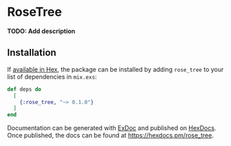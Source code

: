 # RoseTree

**TODO: Add description**

## Installation

If [available in Hex](https://hex.pm/docs/publish), the package can be installed
by adding `rose_tree` to your list of dependencies in `mix.exs`:

```elixir
def deps do
  [
    {:rose_tree, "~> 0.1.0"}
  ]
end
```

Documentation can be generated with [ExDoc](https://github.com/elixir-lang/ex_doc)
and published on [HexDocs](https://hexdocs.pm). Once published, the docs can
be found at <https://hexdocs.pm/rose_tree>.

